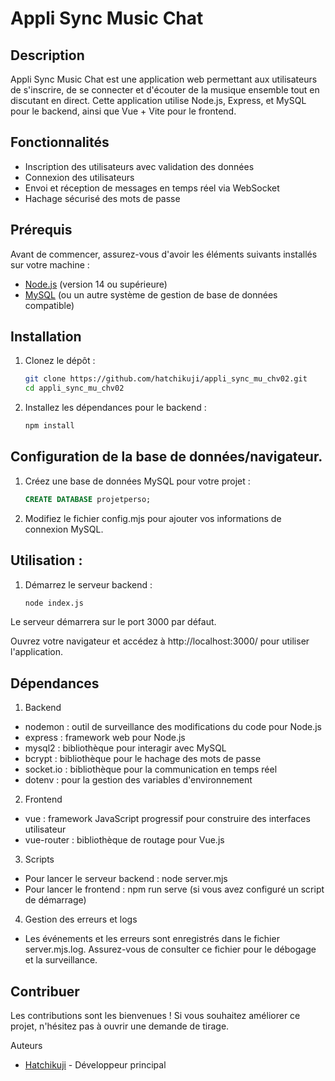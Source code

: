# Appli Sync Music Chat

## Description

Appli Sync Music Chat est une application web permettant aux utilisateurs de s'inscrire, de se connecter et d'écouter de la musique ensemble tout en discutant en direct. Cette application utilise Node.js, Express, et MySQL pour le backend, ainsi que Vue + Vite pour le frontend.

## Fonctionnalités

- Inscription des utilisateurs avec validation des données
- Connexion des utilisateurs
- Envoi et réception de messages en temps réel via WebSocket
- Hachage sécurisé des mots de passe

## Prérequis

Avant de commencer, assurez-vous d'avoir les éléments suivants installés sur votre machine :

- [Node.js](https://nodejs.org/) (version 14 ou supérieure)
- [MySQL](https://www.mysql.com/) (ou un autre système de gestion de base de données compatible)

## Installation

1. Clonez le dépôt :

   ```bash
   git clone https://github.com/hatchikuji/appli_sync_mu_chv02.git
   cd appli_sync_mu_chv02
   ```

2. Installez les dépendances pour le backend :
    ```bash
    npm install
    ```

## Configuration de la base de données/navigateur.

1. Créez une base de données MySQL pour votre projet :

   ```sql
   CREATE DATABASE projetperso;
   ```

2. Modifiez le fichier config.mjs pour ajouter vos informations de connexion MySQL.

## Utilisation :

1. Démarrez le serveur backend :
    ```bash
    node index.js
    ```

Le serveur démarrera sur le port 3000 par défaut.

Ouvrez votre navigateur et accédez à http://localhost:3000/ pour utiliser l'application.

## Dépendances

1. Backend
- nodemon : outil de surveillance des modifications du code pour Node.js
- express : framework web pour Node.js
- mysql2 : bibliothèque pour interagir avec MySQL
- bcrypt : bibliothèque pour le hachage des mots de passe
- socket.io : bibliothèque pour la communication en temps réel
- dotenv : pour la gestion des variables d'environnement
2. Frontend
- vue : framework JavaScript progressif pour construire des interfaces utilisateur
- vue-router : bibliothèque de routage pour Vue.js
3. Scripts
- Pour lancer le serveur backend : node server.mjs
- Pour lancer le frontend : npm run serve (si vous avez configuré un script de démarrage)
4. Gestion des erreurs et logs
- Les événements et les erreurs sont enregistrés dans le fichier server.mjs.log. Assurez-vous de consulter ce fichier pour le débogage et la surveillance.

## Contribuer
Les contributions sont les bienvenues ! Si vous souhaitez améliorer ce projet, n'hésitez pas à ouvrir une demande de tirage.

Auteurs
- [Hatchikuji](https://github.com/hatchikuji) - Développeur principal